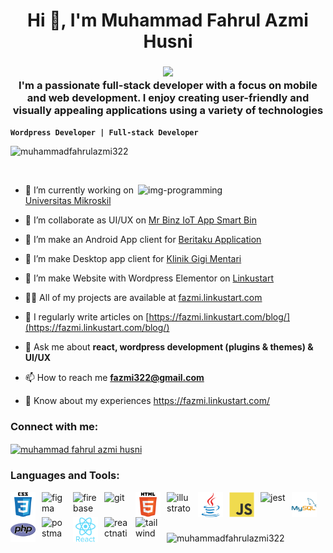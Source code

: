 <h1 align="center">Hi 👋, I'm Muhammad Fahrul Azmi Husni</h1>

<h3 align="center">
  <img src="https://readme-typing-svg.demolab.com/?lines=Full-stack%20web%20and%20app%20developer;Wordpress%20Developer;Experienced%20UI%2FUX%20Designer;4%20years%20of%20coding%20experience;Always%20learning%20new%20things&font=Fira%20Code&center=true&width=440&height=45&color=f75c7e&vCenter=true&pause=1000&size=22" />
  <br/>
  I'm a passionate full-stack developer with a focus on mobile and web development. I enjoy creating user-friendly and visually appealing applications using a variety of technologies
  
</h3>

**`Wordpress Developer | Full-stack Developer`**

<p align="left"> <img src="https://komarev.com/ghpvc/?username=muhammadfahrulazmi322&label=Profile%20views&color=0e75b6&style=flat" alt="muhammadfahrulazmi322" /> </p>
<p align="left"> <a href="https://twitter.com/" target="blank"><img src="https://img.shields.io/twitter/follow/?logo=twitter&style=for-the-badge" alt="" /></a> </p>
<img align="right" src="https://camo.githubusercontent.com/10b2d4e80487e1d9cd086ce8619e15740a1bd22c6462f6be13df93ee684deb7b/68747470733a2f2f616e616c7974696373696e6469616d61672e636f6d2f77702d636f6e74656e742f75706c6f6164732f323031382f31322f646576656c6f7065722d6472696262626c652e676966" width="300" alt="img-programming" />

- 🔭 I’m currently working on [Universitas Mikroskil](https://mikroskil.ac.id)

- 👯 I’m collaborate as UI/UX on [Mr Binz IoT App Smart Bin](https://fazmi.linkustart.com/mr-binz-iot-application-smart-bin/)

- 🤝 I’m make an Android App client for [Beritaku Application](https://fazmi.linkustart.com/beritaku-application/)
- 🤝 I’m make Desktop app client for [Klinik Gigi Mentari](https://fazmi.linkustart.com/klinik-gigi-mentari-desktop-application/)
- 🤝 I’m make Website with Wordpress Elementor on [Linkustart](https://linkustart.com)

- 👨‍💻 All of my projects are available at [fazmi.linkustart.com](https://fazmi.linkustart.com/)

- 📝 I regularly write articles on [https://fazmi.linkustart.com/blog/](https://fazmi.linkustart.com/blog/)

- 💬 Ask me about **react, wordpress development (plugins & themes) & UI/UX**

- 📫 How to reach me **fazmi322@gmail.com**

- 📄 Know about my experiences https://fazmi.linkustart.com/

<h3 align="left">Connect with me:</h3>
<p align="left">
<a href="https://linkedin.com/in/muhammad fahrul azmi husni" target="blank"><img align="center" src="https://raw.githubusercontent.com/rahuldkjain/github-profile-readme-generator/master/src/images/icons/Social/linked-in-alt.svg" alt="muhammad fahrul azmi husni" height="30" width="40" /></a>
</p>

<h3 align="left">Languages and Tools:</h3>
<p  align="left">
  <a href="https://www.w3schools.com/css/" target="_blank" rel="noreferrer"> 
<img  align="left" src="https://raw.githubusercontent.com/devicons/devicon/master/icons/css3/css3-original-wordmark.svg" style="padding-right:10px;" alt="css3" width="40" height="40"/> </a> <a href="https://www.figma.com/" target="_blank" rel="noreferrer"> 
  <img  align="left" src="https://www.vectorlogo.zone/logos/figma/figma-icon.svg" style="padding-right:10px;" alt="figma" width="40" height="40"/> </a> <a href="https://firebase.google.com/" target="_blank" rel="noreferrer"> 
  <img  align="left" src="https://www.vectorlogo.zone/logos/firebase/firebase-icon.svg" style="padding-right:10px;"  alt="firebase" width="40" height="40"/> </a> <a href="https://git-scm.com/" target="_blank" rel="noreferrer"> 
  <img  align="left" src="https://www.vectorlogo.zone/logos/git-scm/git-scm-icon.svg" style="padding-right:10px;" alt="git" width="40" height="40"/> </a> <a href="https://www.w3.org/html/" target="_blank" rel="noreferrer"> 
  <img  align="left" src="https://raw.githubusercontent.com/devicons/devicon/master/icons/html5/html5-original-wordmark.svg" style="padding-right:10px;" alt="html5" width="40" height="40"/> </a> <a href="https://www.adobe.com/in/products/illustrator.html" target="_blank" rel="noreferrer"> 
  <img  align="left" src="https://www.vectorlogo.zone/logos/adobe_illustrator/adobe_illustrator-icon.svg" style="padding-right:10px;" alt="illustrator" width="40" height="40"/> </a> <a href="https://www.java.com" target="_blank" rel="noreferrer"> 
  <img  align="left" src="https://raw.githubusercontent.com/devicons/devicon/master/icons/java/java-original.svg" style="padding-right:10px;" alt="java" width="40" height="40"/> </a> <a href="https://developer.mozilla.org/en-US/docs/Web/JavaScript" target="_blank" rel="noreferrer"> 
  <img  align="left" src="https://raw.githubusercontent.com/devicons/devicon/master/icons/javascript/javascript-original.svg" style="padding-right:10px;" alt="javascript" width="40" height="40"/> </a> <a href="https://jestjs.io" target="_blank" rel="noreferrer"> 
  <img  align="left" src="https://www.vectorlogo.zone/logos/jestjsio/jestjsio-icon.svg" style="padding-right:10px;" alt="jest" width="40" height="40"/> </a> <a href="https://www.mysql.com/" target="_blank" rel="noreferrer"> 
  <img  align="left" src="https://raw.githubusercontent.com/devicons/devicon/master/icons/mysql/mysql-original-wordmark.svg" style="padding-right:10px;" alt="mysql" width="40" height="40"/> </a> <a href="https://www.php.net" target="_blank" rel="noreferrer"> 
  <img  align="left" src="https://raw.githubusercontent.com/devicons/devicon/master/icons/php/php-original.svg" style="padding-right:10px;" alt="php" width="40" height="40"/> </a> <a href="https://postman.com" target="_blank" rel="noreferrer"> 
  <img  align="left" src="https://www.vectorlogo.zone/logos/getpostman/getpostman-icon.svg" style="padding-right:10px;" alt="postman" width="40" height="40"/> </a> <a href="https://reactjs.org/" target="_blank" rel="noreferrer"> 
  <img  align="left" src="https://raw.githubusercontent.com/devicons/devicon/master/icons/react/react-original-wordmark.svg" style="padding-right:10px;" alt="react" width="40" height="40"/> </a> <a href="https://reactnative.dev/" target="_blank" rel="noreferrer"> 
  <img  align="left" src="https://reactnative.dev/img/header_logo.svg" style="padding-right:10px;" alt="reactnative" width="40" height="40"/> </a> <a href="https://tailwindcss.com/" target="_blank" rel="noreferrer"> 
  <img  align="left" src="https://www.vectorlogo.zone/logos/tailwindcss/tailwindcss-icon.svg" style="padding-right:10px;" alt="tailwind" width="40" height="40"/>
</a>
</p>
<br/>
<br/>
<br/>

  <!-- prettier-ignore-start -->
<!-- BEGIN YOUTUBE-CARDS -->

<!-- END YOUTUBE-CARDS -->
  <!-- prettier-ignore-end -->
<p><img align="left" src="https://github-readme-stats.vercel.app/api/top-langs?username=muhammadfahrulazmi322&show_icons=true&locale=en&layout=compact" alt="muhammadfahrulazmi322" /></p>
